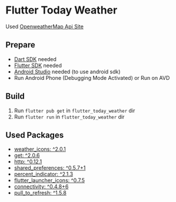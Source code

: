 # Flutter Today Weather  
  
Used [OpenweatherMap Api Site](https://openweathermap.org)  
  
## Prepare    
  
* [Dart SDK](https://gekorm.com/dart-windows/) needed  
* [Flutter SDK](https://flutter.dev/docs/get-started/install/windows) needed 
* [Android Studio](https://developer.android.com/studio/?gclid=CjwKCAjwnIr1BRAWEiwA6GpwNVSHIboSyf8_P_ctfj0o1pRuQGW_Ujam89QgoV1bdphaQ1r7jAXjTRoCJIgQAvD_BwE&gclsrc=aw.ds) needed (to use android sdk)  
* Run Android Phone (Debugging Mode Activated) or Run on AVD  
  
## Build  
  
1. Run `flutter pub get` in `flutter_today_weather` dir  
2. Run `flutter run` in `flutter_today_weather` dir  
  
## Used Packages  
  
* [weather_icons: ^2.0.1](https://pub.dev/packages/weather_icons#-readme-tab-)  
* [get: ^2.0.6](https://pub.dev/packages/get)   
* [http: ^0.12.1](https://pub.dev/packages/http#-readme-tab-)   
* [shared_preferences: ^0.5.7+1](https://pub.dev/packages/shared_preferences)   
* [percent_indicator: ^2.1.3](https://pub.dev/packages/percent_indicator)   
* [flutter_launcher_icons: ^0.7.5](https://pub.dev/packages/flutter_launcher_icons)   
* [connectivity: ^0.4.8+6](https://pub.dev/packages/connectivity)   
* [pull_to_refresh: ^1.5.8](https://pub.dev/packages/pull_to_refresh)   
